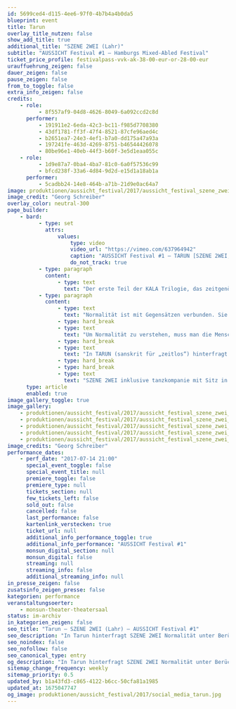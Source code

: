 ```yaml
---
id: 5699ced4-d115-4ee6-97f0-4b7b4a4b0da5
blueprint: event
title: Tarun
overlay_title_nutzen: false
show_add_title: true
additional_title: "SZENE 2WEI (Lahr)"
subtitle: "AUSSICHT Festival #1 – Hamburgs Mixed-Abled Festival"
ticket_price_profile: festivalpass-vvk-ak-38-00-eur-or-28-00-eur
urauffuehrung_zeigen: false
dauer_zeigen: false
pause_zeigen: false
from_to_toggle: false
extra_info_zeigen: false
credits:
    - role:
          - 8f557af9-04d8-4626-8049-6a092ccd2c8d
      performer:
          - 191911e2-6eda-42c3-bc11-f985d7708380
          - 43df1781-ff3f-47f4-8521-87cfe96aed4c
          - b2651ea7-24e3-4ef1-b7a0-dd175a47a93a
          - 197241fe-463d-4269-8751-b46544426078
          - 80be96e1-40eb-44f3-b60f-3e5d1eaa055c
    - role:
          - 1d9e87a7-0ba4-4ba7-81c0-6a0f57536c99
          - bfcd238f-33a6-4d84-9d2d-e15d1a18ab1a
      performer:
          - 5cadbb24-14e8-464b-a71b-21d9e0ac64a7
image: produktionen/aussicht_festival/2017/aussicht_festival_szene_zwei_tarun_01.jpg
image_credit: "Georg Schreiber"
overlay_color: neutral-300
page_builder:
    - bard:
          - type: set
            attrs:
                values:
                    type: video
                    video_url: "https://vimeo.com/637964942"
                    caption: "AUSSICHT Festival #1 – TARUN [SZENE 2WEI, Lahr] "
                    do_not_track: true
          - type: paragraph
            content:
                - type: text
                  text: "Der erste Teil der KALA Trilogie, das zeitgenössische Tanzstück TARUN, beschäftigt sich mit Normalität - und stellt dabei, entsprechend des Namens KALA (sanskrit für „Zeit“), die Zeit in den Mittelpunkt ihrer Betrachtungen."
          - type: paragraph
            content:
                - type: text
                  text: "Normalität ist mit Gegensätzen verbunden. Sie kann bewahren und verletzen, ist Schutz und Richter, Ansporn und Hemmnis zugleich - und bleibt trotz ihrer scheinbaren Aktivität doch immer passiv: ein neutrales Abbild der Zeit, von Menschen definiert und von äußeren Umständen abhängig."
                - type: hard_break
                - type: text
                  text: "Um Normalität zu verstehen, muss man die Menschen verstehen. Und das Verständnis der Menschen ist untrennbar verbunden mit der Zeit, in der sie leben. Soziale Aspekte, Religionen, Brauchtum und Politik beeinflussen uns, unsere Einstellung zu uns selbst, unser Verständnis der Welt - und damit einhergehend unsere Vorstellung von Normalität."
                - type: hard_break
                - type: text
                  text: "In TARUN (sanskrit für „zeitlos“) hinterfragt SZENE 2WEI inklusive tanzkompanie Normalität unter Berücksichtigung inklusiver Aspekte und öffnet damit Türen in eine Welt, in der es normal ist, verschieden zu sein.\_"
                - type: hard_break
                - type: hard_break
                - type: text
                  text: "SZENE 2WEI inklusive tanzkompanie mit Sitz in Lahr (Schwarzwald) besteht aus Künstlerinnen und Künstlern mit und ohne Behinderung und wurde 2009 von Timo Gmeiner und William Sánchez H. in Essen gegründet. Sie betreibt zeitgenössisches Tanztheater als Medium und Motor für inklusives Handeln, also ein Verhalten, das Vielfalt wertschätzt und anerkennt. Auf diese Weise möchte sie der inklusiven Tanzkunst hierzulande Raum und Anerkennung verschaffen."
      type: article
      enabled: true
image_gallery_toggle: true
image_gallery:
    - produktionen/aussicht_festival/2017/aussicht_festival_szene_zwei_tarun_01.jpg
    - produktionen/aussicht_festival/2017/aussicht_festival_szene_zwei_tarun_02.jpg
    - produktionen/aussicht_festival/2017/aussicht_festival_szene_zwei_tarun_03.jpg
    - produktionen/aussicht_festival/2017/aussicht_festival_szene_zwei_tarun_04.jpg
    - produktionen/aussicht_festival/2017/aussicht_festival_szene_zwei_tarun_05.jpg
image_credits: "Georg Schreiber"
performance_dates:
    - perf_date: "2017-07-14 21:00"
      special_event_toggle: false
      special_event_title: null
      premiere_toggle: false
      premiere_type: null
      tickets_section: null
      few_tickets_left: false
      sold_out: false
      cancelled: false
      last_performance: false
      kartenlink_verstecken: true
      ticket_url: null
      additional_info_performance_toggle: true
      additional_info_performance: "AUSSICHT Festival #1"
      monsun_digital_section: null
      monsun_digital: false
      streaming: null
      streaming_info: false
      additional_streaming_info: null
in_presse_zeigen: false
zusatsinfo_zeigen_presse: false
kategorien: performance
veranstaltungsoerter:
    - monsun-theater-theatersaal
status: im-archiv
in_kategorien_zeigen: false
seo_title: "Tarun – SZENE 2WEI (Lahr) – AUSSICHT Festival #1"
seo_description: "In Tarun hinterfragt SZENE 2WEI Normalität unter Berücksichtigung inklusiver Aspekte und öffnet Türen in eine Welt, in der es normal ist, verschieden zu sein.\_"
seo_noindex: false
seo_nofollow: false
seo_canonical_type: entry
og_description: "In Tarun hinterfragt SZENE 2WEI Normalität unter Berücksichtigung inklusiver Aspekte und öffnet Türen in eine Welt, in der es normal ist, verschieden zu sein.\_"
sitemap_change_frequency: weekly
sitemap_priority: 0.5
updated_by: b1a43fd3-c865-4122-b6cc-50cfa81a1985
updated_at: 1675047747
og_image: produktionen/aussicht_festival/2017/social_media_tarun.jpg
---
```

